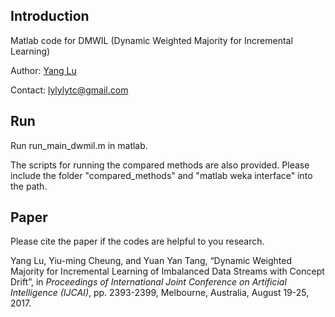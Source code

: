 ## Introduction

Matlab code for DMWIL (Dynamic Weighted Majority for Incremental Learning)

Author: [Yang Lu](https://jasonyanglu.github.io/)

Contact: lylylytc@gmail.com

## Run

Run run_main_dwmil.m in matlab. 

The scripts for running the compared methods are also provided. Please include the folder "compared_methods" and "matlab weka interface" into the path.

## Paper

Please cite the paper if the codes are helpful to you research.

Yang Lu, Yiu-ming Cheung, and Yuan Yan Tang, “Dynamic Weighted Majority for Incremental Learning of Imbalanced Data Streams with Concept Drift”, in *Proceedings of International Joint Conference on Artificial Intelligence (IJCAI)*, pp. 2393-2399, Melbourne, Australia, August 19-25, 2017.